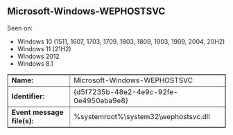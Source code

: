 ## Microsoft-Windows-WEPHOSTSVC

Seen on:
* Windows 10 (1511, 1607, 1703, 1709, 1803, 1809, 1903, 1909, 2004, 20H2)
* Windows 11 (21H2)
* Windows 2012
* Windows 8.1

<table border="1" class="docutils">
  <tbody>
    <tr>
      <td><b>Name:</b></td>
      <td>Microsoft-Windows-WEPHOSTSVC</td>
    </tr>
    <tr>
      <td><b>Identifier:</b></td>
      <td>{d5f7235b-48e2-4e9c-92fe-0e4950aba9e8}</td>
    </tr>
    <tr>
      <td><b>Event message file(s):</b></td>
      <td>%systemroot%\system32\wephostsvc.dll</td>
    </tr>
  </tbody>
</table>

&nbsp;

